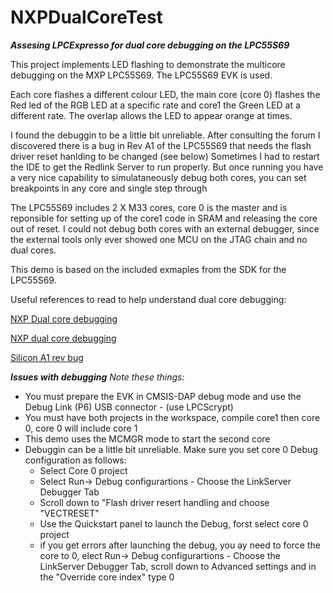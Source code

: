 # NXPDualCoreTest
***Assesing LPCExpresso for dual core debugging on the LPC55S69***

This project implements LED flashing to demonstrate the multicore debugging on the MXP LPC55S69. The LPC55S69 EVK is used.

Each core flashes a different colour LED, the main core (core 0) flashes the Red led of the RGB LED at a specific rate and core1 the Green LED at a different rate. The overlap allows the LED to appear orange at times.

I found the debuggin to be a little bit unreliable. After consulting the forum I discovered there is a bug in Rev A1 of the LPC55S69 that needs the flash driver reset hanlding to be changed (see below)
Sometimes I had to restart the IDE to get the Redlink Server to run properly. But once running you have a very nice capability to  simulataneously debug both cores, you can set breakpoints in any core and single step through

The LPC55S69 includes 2 X M33 cores, core 0 is the master and is reponsible for setting up of the core1 code in SRAM and releasing the core out of reset. I could not debug both cores with an external debugger, since the external tools only ever showed one MCU on the JTAG chain and no dual cores. 

This demo is based on the included exmaples from the SDK for the LPC55S69. 

Useful references to read to help understand dual core debugging:

[NXP Dual core debugging](https://www.nxp.com/docs/en/application-note/AN12358.pdf)

[NXP dual core debugging](https://community.nxp.com/community/mcuxpresso/mcuxpresso-ide/blog/2019/02/26/lpc55xx-multicore-applications-with-mcuxpresso-ide)

[Silicon A1 rev bug](https://community.nxp.com/thread/515129)


***Issues with debugging***
_Note these things:_
* You must prepare the EVK in CMSIS-DAP debug mode and use the Debug Link (P6) USB connector - (use LPCScrypt)
* You must have both projects in the workspace, compile core1 then core 0, core 0 will include core 1
* This demo uses the MCMGR mode to start the second core
* Debuggin can be a little bit unreliable. Make sure you set core 0 Debug configuration as follows: 
  * Select Core 0 project
  * Select Run-> Debug configurartions - Choose the LinkServer Debugger Tab
  * Scroll down to "Flash driver resert handling and choose "VECTRESET"
  * Use the Quickstart panel to launch the Debug, forst select core 0 project
  * if you get errors after launching the debug, you ay need to force the core to 0, elect Run-> Debug configurartions - Choose the LinkServer Debugger Tab, scroll down to Advanced settings and in the  "Override core index" type 0



